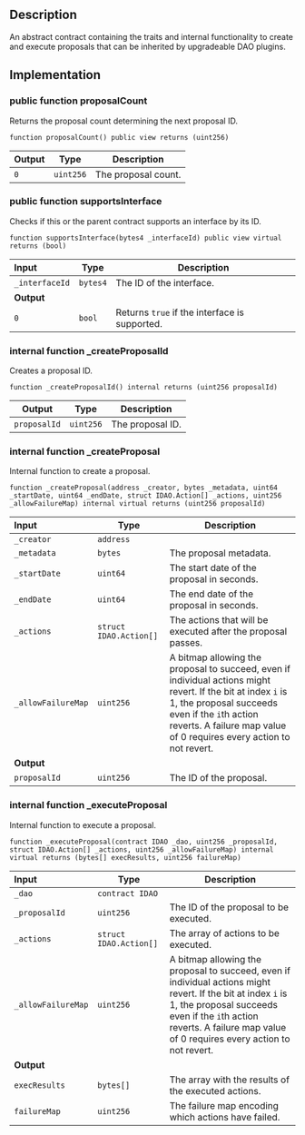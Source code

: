 ## Description

An abstract contract containing the traits and internal functionality to create and execute proposals that can be inherited by upgradeable DAO plugins.

## Implementation

### public function proposalCount

Returns the proposal count determining the next proposal ID.

```solidity
function proposalCount() public view returns (uint256)
```

| Output | Type      | Description         |
| ------ | --------- | ------------------- |
| `0`    | `uint256` | The proposal count. |

### public function supportsInterface

Checks if this or the parent contract supports an interface by its ID.

```solidity
function supportsInterface(bytes4 _interfaceId) public view virtual returns (bool)
```

| Input          | Type     | Description                                   |
| :------------- | -------- | --------------------------------------------- |
| `_interfaceId` | `bytes4` | The ID of the interface.                      |
| **Output**     |          |
| `0`            | `bool`   | Returns `true` if the interface is supported. |

### internal function \_createProposalId

Creates a proposal ID.

```solidity
function _createProposalId() internal returns (uint256 proposalId)
```

| Output       | Type      | Description      |
| ------------ | --------- | ---------------- |
| `proposalId` | `uint256` | The proposal ID. |

### internal function \_createProposal

Internal function to create a proposal.

```solidity
function _createProposal(address _creator, bytes _metadata, uint64 _startDate, uint64 _endDate, struct IDAO.Action[] _actions, uint256 _allowFailureMap) internal virtual returns (uint256 proposalId)
```

| Input              | Type                   | Description                                                                                                                                                                                                                             |
| :----------------- | ---------------------- | --------------------------------------------------------------------------------------------------------------------------------------------------------------------------------------------------------------------------------------- |
| `_creator`         | `address`              |                                                                                                                                                                                                                                         |
| `_metadata`        | `bytes`                | The proposal metadata.                                                                                                                                                                                                                  |
| `_startDate`       | `uint64`               | The start date of the proposal in seconds.                                                                                                                                                                                              |
| `_endDate`         | `uint64`               | The end date of the proposal in seconds.                                                                                                                                                                                                |
| `_actions`         | `struct IDAO.Action[]` | The actions that will be executed after the proposal passes.                                                                                                                                                                            |
| `_allowFailureMap` | `uint256`              | A bitmap allowing the proposal to succeed, even if individual actions might revert. If the bit at index `i` is 1, the proposal succeeds even if the `i`th action reverts. A failure map value of 0 requires every action to not revert. |
| **Output**         |                        |
| `proposalId`       | `uint256`              | The ID of the proposal.                                                                                                                                                                                                                 |

### internal function \_executeProposal

Internal function to execute a proposal.

```solidity
function _executeProposal(contract IDAO _dao, uint256 _proposalId, struct IDAO.Action[] _actions, uint256 _allowFailureMap) internal virtual returns (bytes[] execResults, uint256 failureMap)
```

| Input              | Type                   | Description                                                                                                                                                                                                                             |
| :----------------- | ---------------------- | --------------------------------------------------------------------------------------------------------------------------------------------------------------------------------------------------------------------------------------- |
| `_dao`             | `contract IDAO`        |                                                                                                                                                                                                                                         |
| `_proposalId`      | `uint256`              | The ID of the proposal to be executed.                                                                                                                                                                                                  |
| `_actions`         | `struct IDAO.Action[]` | The array of actions to be executed.                                                                                                                                                                                                    |
| `_allowFailureMap` | `uint256`              | A bitmap allowing the proposal to succeed, even if individual actions might revert. If the bit at index `i` is 1, the proposal succeeds even if the `i`th action reverts. A failure map value of 0 requires every action to not revert. |
| **Output**         |                        |
| `execResults`      | `bytes[]`              | The array with the results of the executed actions.                                                                                                                                                                                     |
| `failureMap`       | `uint256`              | The failure map encoding which actions have failed.                                                                                                                                                                                     |

<!--CONTRACT_END-->
